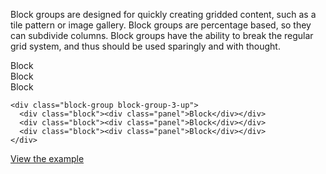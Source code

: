 Block groups are designed for quickly creating gridded content, such as a tile pattern or image gallery. Block groups are percentage based, so they can subdivide columns. Block groups have the ability to break the regular grid system, and thus should be used sparingly and with thought.

<div class="block-group block-group-3-up">
  <div class="block"><div class="panel">Block</div></div>
  <div class="block"><div class="panel">Block</div></div>
  <div class="block"><div class="panel">Block</div></div>
</div>

```
<div class="block-group block-group-3-up">
  <div class="block"><div class="panel">Block</div></div>
  <div class="block"><div class="panel">Block</div></div>
  <div class="block"><div class="panel">Block</div></div>
</div>
```

[View the example]({{relativePath}}/examples/grid/#block-groups)
